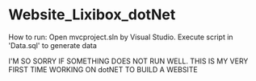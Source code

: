 # Website_Lixibox_dotNet
How to run:
Open mvcproject.sln by Visual Studio.
Execute script in 'Data.sql' to generate data

I'M SO SORRY IF SOMETHING DOES NOT RUN WELL. THIS IS MY VERY FIRST TIME WORKING ON dotNET TO BUILD A WEBSITE
